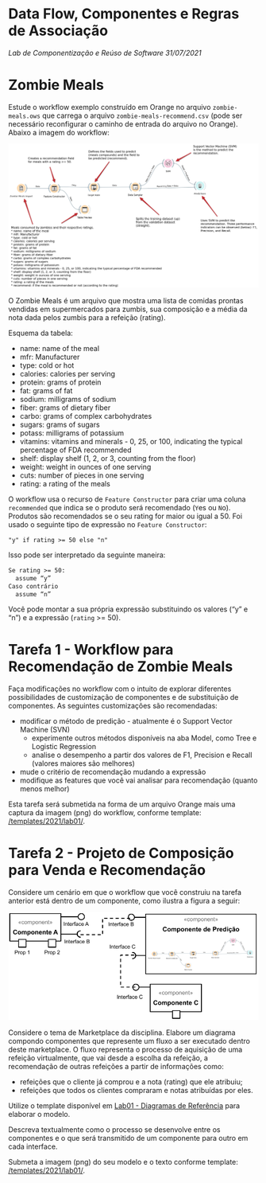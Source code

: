 # Data Flow, Componentes e Regras de Associação
*Lab de Componentização e Reúso de Software 31/07/2021*

# Zombie Meals

Estude o workflow exemplo construído em Orange no arquivo `zombie-meals.ows` que carrega o arquivo `zombie-meals-recommend.csv` (pode ser necessário reconfigurar o caminho de entrada do arquivo no Orange). Abaixo a imagem do workflow:

![Meal Recommendation](images/orange-zombie-meals-prediction-comments.png)

O Zombie Meals é um arquivo que mostra uma lista de comidas prontas vendidas em supermercados para zumbis, sua composição e a média da nota dada pelos zumbis para a refeição (rating).

Esquema da tabela:
* name: name of the meal
* mfr: Manufacturer
* type: cold or hot
* calories: calories per serving
* protein: grams of protein
* fat: grams of fat
* sodium: milligrams of sodium
* fiber: grams of dietary fiber
* carbo: grams of complex carbohydrates
* sugars: grams of sugars
* potass: milligrams of potassium
* vitamins: vitamins and minerals - 0, 25, or 100, indicating the typical percentage of FDA recommended
* shelf: display shelf (1, 2, or 3, counting from the floor)
* weight: weight in ounces of one serving
* cuts: number of pieces in one serving
* rating: a rating of the meals

O workflow usa o recurso de `Feature Constructor` para criar uma coluna `recommended` que indica se o produto será recomendado (`Y`es ou `N`o). Produtos são recomendados se o seu rating for maior ou igual a 50. Foi usado o seguinte tipo de expressão no `Feature Constructor`:

~~~
"y" if rating >= 50 else "n"
~~~

Isso pode ser interpretado da seguinte maneira:
~~~
Se rating >= 50:
  assume “y”
Caso contrário
  assume “n”
~~~

Você pode montar a sua própria expressão substituindo os valores (“y” e “n”) e a expressão (`rating` >= 50).

# Tarefa 1 - Workflow para Recomendação de Zombie Meals

Faça modificações no workflow com o intuito de explorar diferentes possibilidades de customização de componentes e de substituição de componentes. As seguintes customizações são recomendadas:

* modificar o método de predição - atualmente é o Support Vector Machine (SVN)
  * experimente outros métodos disponíveis na aba Model, como Tree e Logistic Regression
  * analise o desempenho a partir dos valores de F1, Precision e Recall (valores maiores são melhores)
* mude o critério de recomendação mudando a expressão
* modifique as features que você vai analisar para recomendação (quanto menos melhor)

Esta tarefa será submetida na forma de um arquivo Orange mais uma captura da imagem (png) do workflow, conforme template: [/templates/2021/lab01/](../../../templates/2021/lab01/).

# Tarefa 2 - Projeto de Composição para Venda e Recomendação

Considere um cenário em que o workflow que você construiu na tarefa anterior está dentro de um componente, como ilustra a figura a seguir:

![Workflow dentro Componente](images/workflow-inside-component.png)

Considere o tema de Marketplace da disciplina. Elabore um diagrama compondo componentes que represente um fluxo a ser executado dentro deste marketplace. O fluxo representa o processo de aquisição de uma refeição virtualmente, que vai desde a escolha da refeição, a recomendação de outras refeições a partir de informações como:
* refeições que o cliente já comprou e a nota (rating) que ele atribuiu;
* refeições que todos os clientes compraram e notas atribuídas por eles.

Utilize o template disponível em [Lab01 - Diagramas de Referência](https://docs.google.com/presentation/d/1IhAWAsFgr6BzGNJaxioeBQJi8DySzrPVL1D8iMw7l9I/edit?usp=sharing) para elaborar o modelo.

Descreva textualmente como o processo se desenvolve entre os componentes e o que será transmitido de um componente para outro em cada interface.

Submeta a imagem (png) do seu modelo e o texto conforme template: [/templates/2021/lab01/](../../../templates/2021/lab01/).
